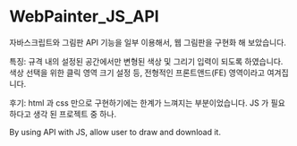 # WebPainter_JS_API

자바스크립트와 그림판 API 기능을 일부 이용해서, 웹 그림판을 구현화 해 보았습니다.

특징:
규격 내의 설정된 공간에서만 변형된 색상 및 그리기 입력이 되도록 하였습니다.
색상 선택을 위한 클릭 영역 크기 설정 등, 전형적인 프론트앤드(FE) 영역이라고 여겨집니다.

후기:
html 과 css 만으로 구현하기에는 한계가 느껴지는 부분이었습니다. JS 가 필요하다고 생각 된 프로젝트 중 하나.

By using API with JS, allow user to draw and download it.
